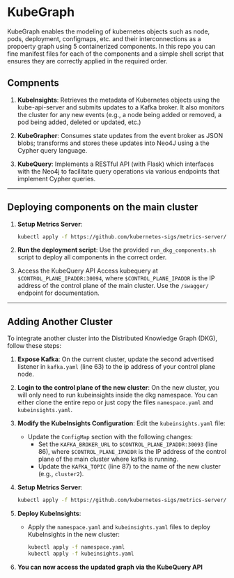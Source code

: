 # **KubeGraph**

KubeGraph enables the modeling of kubernetes objects such as node, pods, deployment, configmaps, etc. and their interconnections as a propoerty graph using 5 containerized components. In this repo you can fine manifest files for each of the components and a simple shell script that ensures they are correctly applied in the required order.

## **Compnents**

1. **KubeInsights**:
   Retrieves the metadata of Kubernetes objects using the kube-api-server and submits updates to a Kafka broker. It also monitors the cluster for any new events (e.g., a node being added or removed, a pod being added, deleted or updated, etc.)

2. **KubeGrapher**:
   Consumes state updates from the event broker as JSON blobs; transforms and stores these updates into Neo4J using a the Cypher query language.

3. **KubeQuery**:
   Implements a RESTful API (with Flask) which interfaces with the Neo4j to facilitate query operations via various endpoints that implement Cypher queries.

---

## **Deploying components on the main cluster**

1. **Setup Metrics Server**:
    ```sh
    kubectl apply -f https://github.com/kubernetes-sigs/metrics-server/releases/latest/download/components.yaml
    ```

2. **Run the deployment script**:
   Use the provided `run_dkg_components.sh` script to deploy all components in the correct order.

3. Access the KubeQuery API
   Access kubequery at `$CONTROL_PLANE_IPADDR:30094`, where `$CONTROL_PLANE_IPADDR` is the IP address of the control plane of the main cluster. Use the `/swagger/` endpoint for documentation.

---

## **Adding Another Cluster**

To integrate another cluster into the Distributed Knowledge Graph (DKG), follow these steps:

1. **Expose Kafka**:
   On the current cluster, update the second advertised listener in `kafka.yaml` (line 63) to the ip address of your control plane node.

2. **Login to the control plane of the new cluster**:
   On the new cluster, you will only need to run kubeinsights inside the dkg namespace. You can either clone the entire repo or just copy the files `namespace.yaml` and `kubeinsights.yaml`.

3. **Modify the KubeInsights Configuration**:
   Edit the `kubeinsights.yaml` file:
     - Update the `ConfigMap` section with the following changes:
       - Set the `KAFKA_BROKER_URL` to `$CONTROL_PLANE_IPADDR:30093` (line 86), where `$CONTROL_PLANE_IPADDR` is the IP address of the control plane of the main cluster where kafka is running.
       - Update the `KAFKA_TOPIC` (line 87) to the name of the new cluster (e.g., `cluster2`).

4. **Setup Metrics Server**:
    ```sh
    kubectl apply -f https://github.com/kubernetes-sigs/metrics-server/releases/latest/download/components.yaml
    ```

5. **Deploy KubeInsights**:
   - Apply the `namespace.yaml` and `kubeinsights.yaml` files to deploy KubeInsights in the new cluster:
     ```bash
     kubectl apply -f namespace.yaml
     kubectl apply -f kubeinsights.yaml
     ```

6. **You can now access the updated graph via the KubeQuery API**
